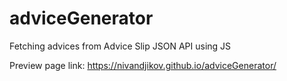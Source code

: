 # adviceGenerator
Fetching advices from Advice Slip JSON API using JS

Preview page link: https://nivandjikov.github.io/adviceGenerator/
